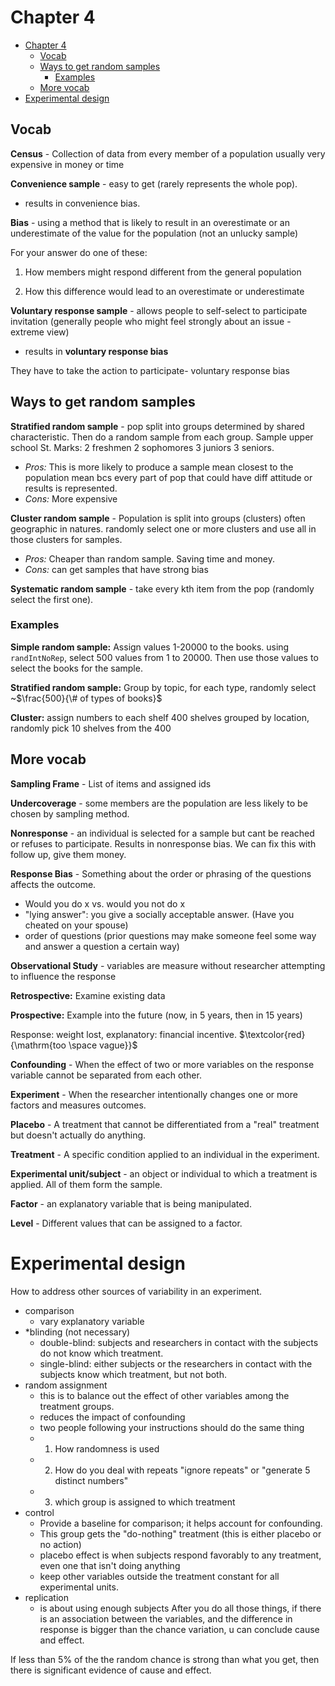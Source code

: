 # Chapter 4

- [Chapter 4](#chapter-4)
  - [Vocab](#vocab)
  - [Ways to get random samples](#ways-to-get-random-samples)
    - [Examples](#examples)
  - [More vocab](#more-vocab)
- [Experimental design](#experimental-design)

## Vocab

**Census** - Collection of data from every member of a population usually very expensive in money or time

**Convenience sample** - easy to get (rarely represents the whole pop).

- results in convenience bias.

**Bias** - using a method that is likely to result in an overestimate or an underestimate of the value for the population (not an unlucky sample)

For your answer do one of these:

1. How members might respond different from the general population

2. How this difference would lead to an overestimate or underestimate

**Voluntary response sample** - allows people to self-select to participate invitation (generally people who might feel strongly about an issue - extreme view)

- results in **voluntary response bias**

They have to take the action to participate- voluntary response bias

## Ways to get random samples

**Stratified random sample** - pop split into groups determined by shared characteristic. Then do a random sample from each group.
Sample upper school St. Marks: 2 freshmen 2 sophomores 3 juniors 3 seniors.

- *Pros:* This is more likely to produce a sample mean closest to the population mean bcs every part of pop that could have diff attitude or results is represented.
- *Cons:* More expensive

**Cluster random sample** - Population is split into groups (clusters) often geographic in natures. randomly select one or more clusters and use all in those clusters for samples.

- *Pros:* Cheaper than random sample. Saving time and money.
- *Cons:* can get samples that have strong bias

**Systematic random sample** - take every kth item from the pop (randomly select the first one).

### Examples

**Simple random sample:**
Assign values 1-20000 to the books.
using `randIntNoRep`, select 500 values from 1 to 20000.
Then use those values to select the books for the sample.

**Stratified random sample:** 
Group by topic, for each type, randomly select ~$\frac{500}{\# of types of books}$

**Cluster:** assign numbers to each shelf 400 shelves grouped by location, randomly pick 10 shelves from the 400
## More vocab

**Sampling Frame** - List of items and assigned ids

**Undercoverage** -  some members are the population are less likely to be chosen by sampling method.

**Nonresponse** - an individual is selected for a sample but cant be reached or refuses to participate. Results in nonresponse bias. We can fix this with follow up, give them money.

**Response Bias** - Something about the order or phrasing of the questions affects the outcome.

- Would you do x vs. would you not do x
- "lying answer": you give a socially acceptable answer. (Have you cheated on your spouse)
- order of questions (prior questions may make someone feel some way and answer a question a certain way)

**Observational Study** -  variables are measure without researcher attempting to influence the response

**Retrospective:** Examine existing data

**Prospective:** Example into the future (now, in 5 years, then in 15 years)

Response: weight lost, explanatory: financial incentive. $\textcolor{red}{\mathrm{too \space vague}}$

**Confounding** - When the effect of two or more variables on the response variable cannot be separated from each other.

**Experiment** - When the researcher intentionally changes one or more factors and measures outcomes.

**Placebo** - A treatment that cannot be differentiated from a "real" treatment but doesn't actually do anything.

**Treatment** - A specific condition applied to an individual in the experiment.

**Experimental unit/subject** - an object or individual to which a treatment is applied. All of them form the sample.

**Factor** - an explanatory variable that is being manipulated.

**Level** - Different values that can be assigned to a factor.

# Experimental design

How to address other sources of variability in an experiment.

- comparison
  - vary explanatory variable
- *blinding (not necessary)
  - double-blind: subjects and researchers in contact with the subjects do not know which treatment.
  - single-blind: either subjects or the researchers in contact with the subjects know which treatment, but not both.
- random assignment
  - this is to balance out the effect of other variables among the treatment groups.
  - reduces the impact of confounding
  - two people following your instructions should do the same thing
  - 1. How randomness is used
  - 2. How do you deal with repeats "ignore repeats" or "generate 5 distinct numbers"
  - 3. which group is assigned to which treatment
- control
  - Provide a baseline for comparison; it helps account for confounding.
  - This group gets the "do-nothing" treatment (this is either placebo or no action)
  - placebo effect is when subjects respond favorably to any treatment, even one that isn't doing anything
  - keep other variables outside the treatment constant for all experimental units.
- replication
  - is about using enough subjects
After you do all those things, if there is an association between the variables, and the difference in response is bigger than the chance variation, u can conclude cause and effect.

If less than 5% of the the random chance is strong than what you get, then there is significant evidence of cause and effect.
